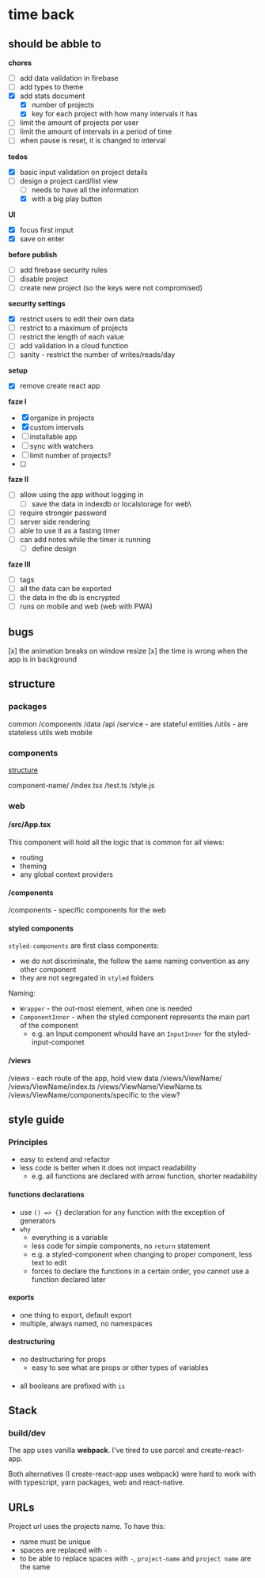 # time back

## should be abble to

**chores**

- [ ] add data validation in firebase
- [ ] add types to theme
- [x] add stats document
  - [x] number of projects
  - [x] key for each project with how many intervals it has
- [ ] limit the amount of projects per user
- [ ] limit the amount of intervals in a period of time
- [ ] when pause is reset, it is changed to interval

**todos**

- [x] basic input validation on project details
- [ ] design a project card/list view
  - [ ] needs to have all the information
  - [x] with a big play button

**UI**

- [x] focus first imput
- [x] save on enter

**before publish**

- [ ] add firebase security rules
- [ ] disable project
- [ ] create new project (so the keys were not compromised)

**security settings**

- [x] restrict users to edit their own data
- [ ] restrict to a maximum of projects
- [ ] restrict the length of each value
- [ ] add validation in a cloud function
- [ ] sanity - restrict the number of writes/reads/day

**setup**

- [x] remove create react app

**faze I**

- [x] organize in projects
- [x] custom intervals
- [ ] installable app
- [ ] sync with watchers
- [ ] limit number of projects?
- [ ]

**faze II**

- [ ] allow using the app without logging in
  - [ ] save the data in indexdb or localstorage for web\
- [ ] require stronger password
- [ ] server side rendering
- [ ] able to use it as a fasting timer
- [ ] can add notes while the timer is running
  - [ ] define design

**faze III**

- [ ] tags
- [ ] all the data can be exported
- [ ] the data in the db is encrypted
- [ ] runs on mobile and web (web with PWA)

## bugs

[x] the animation breaks on window resize
[x] the time is wrong when the app is in background

## structure

### packages

common
/components
/data
/api
/service - are stateful entities
/utils - are stateless utils
web
mobile

### components

[structure](https://www.robinwieruch.de/react-folder-structure)

component-name/
/index.tsx
/test.ts
/style.js

### web

#### /src/App.tsx

This component will hold all the logic that is common for all views:

- routing
- theming
- any global context providers

#### /components

/components - specific components for the web

#### styled components

`styled-components` are first class components:

- we do not discriminate, the follow the same naming convention as any other component
- they are not segregated in `styled` folders

Naming:

- `Wrapper` - the out-most element, when one is needed
- `ComponentInner` - when the styled component represents the main part of the component
  - e.g. an Input component whould have an `InputInner` for the styled-input-componet

#### /views

/views - each route of the app, hold view data
/views/ViewName/
/views/ViewName/index.ts
/views/ViewName/ViewName.ts
/views/ViewName/components/specific to the view?

## style guide

### Principles

- easy to extend and refactor
- less code is better when it does not impact readability
  - e.g. all functions are declared with arrow function, shorter readability

#### functions declarations

- use `() => {}` declaration for any function with the exception of generators
- `why`
  - everything is a variable
  - less code for simple components, no `return` statement
  - e.g. a styled-component when changing to proper component, less text to edit
  - forces to declare the functions in a certain order, you cannot use a function declared later

#### exports

- one thing to export, default export
- multiple, always named, no namespaces

#### destructuring

- no destructuring for props
  - easy to see what are props or other types of variables

####

- all booleans are prefixed with `is`

## Stack

### build/dev

The app uses vanilla **webpack**. I've tired to use parcel and create-react-app.

Both alternatives (I create-react-app uses webpack) were hard to work with with typescript, yarn packages, web and react-native.

## URLs

Project url uses the projects name. To have this:

- name must be unique
- spaces are replaced with `-`
- to be able to replace spaces with `-`, `project-name` and `project name` are the same
